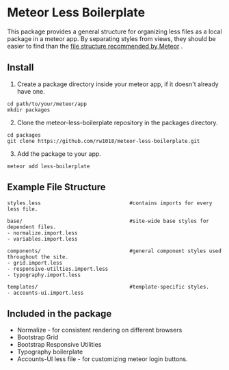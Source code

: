 Meteor Less Boilerplate
=======================
This package provides a general structure for organizing less files as a local package in a meteor app.
By separating styles from views, they should be easier to find than the [file structure recommended by Meteor](http://docs.meteor.com/#/full/structuringyourapp) .


Install
-------
1. Create a package directory inside your meteor app, if it doesn't already have one.
```
cd path/to/your/meteor/app
mkdir packages
```

2. Clone the meteor-less-boilerplate repository in the packages directory.
```
cd packages
git clone https://github.com/rw1018/meteor-less-boilerplate.git
```

3. Add the package to your app.
```
meteor add less-boilerplate
```

Example File Structure
----------------------
```
styles.less                             #contains imports for every less file.

base/                                   #site-wide base styles for dependent files.
- normalize.import.less
- variables.import.less

components/                             #general component styles used throughout the site.
- grid.import.less
- responsive-utilties.import.less
- typography.import.less

templates/                              #template-specific styles.
- accounts-ui.import.less
```

Included in the package
---------------------------
- Normalize - for consistent rendering on different browsers
- Bootstrap Grid
- Bootstrap Responsive Utilities
- Typography boilerplate
- Accounts-UI less file - for customizing meteor login buttons. 

